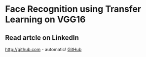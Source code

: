 # Face Recognition using Transfer Learning on VGG16
## Read artcle on LinkedIn
http://github.com - automatic!
[GitHub](http://github.com)
